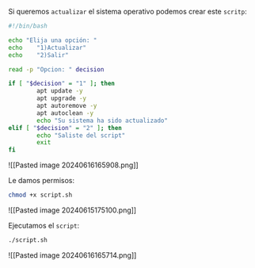 
Si queremos ``actualizar`` el sistema operativo podemos crear este ``scritp``:

```Bash
#!/bin/bash

echo "Elija una opción: "
echo    "1)Actualizar"
echo    "2)Salir"

read -p "Opcion: " decision

if [ "$decision" = "1" ]; then
        apt update -y
        apt upgrade -y
        apt autoremove -y
        apt autoclean -y
        echo "Su sistema ha sido actualizado"
elif [ "$decision" = "2" ]; then
        echo "Saliste del script"
        exit
fi
```

![[Pasted image 20240616165908.png]]

Le damos permisos:

```Bash
chmod +x script.sh
```

![[Pasted image 20240615175100.png]]

Ejecutamos el ``script``:

```Bash
./script.sh
```

![[Pasted image 20240616165714.png]]


